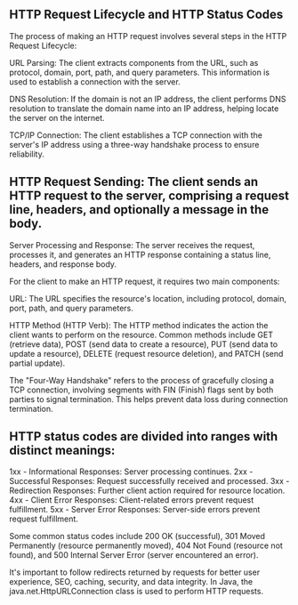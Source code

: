  ## HTTP Request Lifecycle and HTTP Status Codes

The process of making an HTTP request involves several steps in the HTTP Request Lifecycle:

URL Parsing: The client extracts components from the URL, such as protocol, domain, port, path, and query parameters. This information is used to establish a connection with the server.

DNS Resolution: If the domain is not an IP address, the client performs DNS resolution to translate the domain name into an IP address, helping locate the server on the internet.

TCP/IP Connection: The client establishes a TCP connection with the server's IP address using a three-way handshake process to ensure reliability.

##  HTTP Request Sending: The client sends an HTTP request to the server, comprising a request line, headers, and optionally a message in the body.

Server Processing and Response: The server receives the request, processes it, and generates an HTTP response containing a status line, headers, and response body.

For the client to make an HTTP request, it requires two main components:

URL: The URL specifies the resource's location, including protocol, domain, port, path, and query parameters.

HTTP Method (HTTP Verb): The HTTP method indicates the action the client wants to perform on the resource. Common methods include GET (retrieve data), POST (send data to create a resource), PUT (send data to update a resource), DELETE (request resource deletion), and PATCH (send partial update).

The "Four-Way Handshake" refers to the process of gracefully closing a TCP connection, involving segments with FIN (Finish) flags sent by both parties to signal termination. This helps prevent data loss during connection termination.

## HTTP status codes are divided into ranges with distinct meanings:

1xx - Informational Responses: Server processing continues.
2xx - Successful Responses: Request successfully received and processed.
3xx - Redirection Responses: Further client action required for resource location.
4xx - Client Error Responses: Client-related errors prevent request fulfillment.
5xx - Server Error Responses: Server-side errors prevent request fulfillment.

Some common status codes include 200 OK (successful), 301 Moved Permanently (resource permanently moved), 404 Not Found (resource not found), and 500 Internal Server Error (server encountered an error).

It's important to follow redirects returned by requests for better user experience, SEO, caching, security, and data integrity. In Java, the java.net.HttpURLConnection class is used to perform HTTP requests.